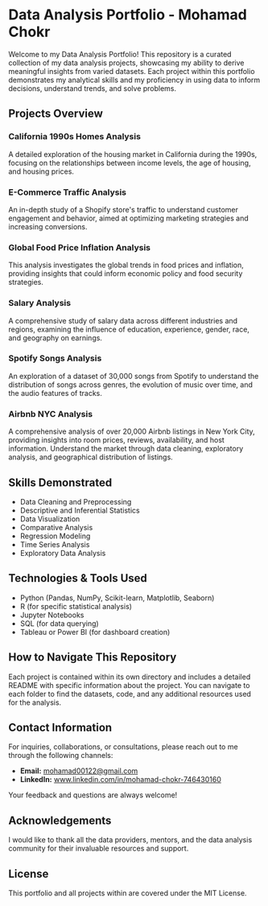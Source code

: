 # Data Analysis Portfolio - Mohamad Chokr

Welcome to my Data Analysis Portfolio! This repository is a curated collection of my data analysis projects, showcasing my ability to derive meaningful insights from varied datasets. Each project within this portfolio demonstrates my analytical skills and my proficiency in using data to inform decisions, understand trends, and solve problems.

## Projects Overview

### California 1990s Homes Analysis
A detailed exploration of the housing market in California during the 1990s, focusing on the relationships between income levels, the age of housing, and housing prices.

### E-Commerce Traffic Analysis
An in-depth study of a Shopify store's traffic to understand customer engagement and behavior, aimed at optimizing marketing strategies and increasing conversions.

### Global Food Price Inflation Analysis
This analysis investigates the global trends in food prices and inflation, providing insights that could inform economic policy and food security strategies.

### Salary Analysis
A comprehensive study of salary data across different industries and regions, examining the influence of education, experience, gender, race, and geography on earnings.

### Spotify Songs Analysis
An exploration of a dataset of 30,000 songs from Spotify to understand the distribution of songs across genres, the evolution of music over time, and the audio features of tracks.

### Airbnb NYC Analysis
A comprehensive analysis of over 20,000 Airbnb listings in New York City, providing insights into room prices, reviews, availability, and host information. Understand the market through data cleaning, exploratory analysis, and geographical distribution of listings.

## Skills Demonstrated

- Data Cleaning and Preprocessing
- Descriptive and Inferential Statistics
- Data Visualization
- Comparative Analysis
- Regression Modeling
- Time Series Analysis
- Exploratory Data Analysis

## Technologies & Tools Used

- Python (Pandas, NumPy, Scikit-learn, Matplotlib, Seaborn)
- R (for specific statistical analysis)
- Jupyter Notebooks
- SQL (for data querying)
- Tableau or Power BI (for dashboard creation)

## How to Navigate This Repository

Each project is contained within its own directory and includes a detailed README with specific information about the project. You can navigate to each folder to find the datasets, code, and any additional resources used for the analysis.

## Contact Information

For inquiries, collaborations, or consultations, please reach out to me through the following channels:

- **Email:** mohamad00122@gmail.com
- **LinkedIn:** www.linkedin.com/in/mohamad-chokr-746430160

Your feedback and questions are always welcome!

## Acknowledgements

I would like to thank all the data providers, mentors, and the data analysis community for their invaluable resources and support.

## License

This portfolio and all projects within are covered under the MIT License.
